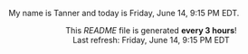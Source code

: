 My name is Tanner and today is Friday, June 14, 9:15 PM EDT.

<p align="center">This <i>README</i> file is generated <b>every 3 hours</b>!</br>Last refresh: Friday, June 14, 9:15 PM EDT<br /></p>
